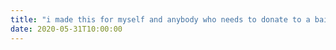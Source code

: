 ```yaml
---
title: "i made this for myself and anybody who needs to donate to a bail fund https://really.lol/post/activist-relief-resources/"
date: 2020-05-31T10:00:00
---
```


